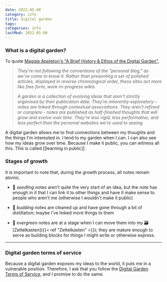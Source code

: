 ```yaml
---
date: 2022-05-08
category: info
title: digital garden
tags:
categories: info
lastMod: 2022-05-08
---
```

### What is a digital garden?

To quote [Maggie Appleton's "A Brief History & Ethos of the Digital Garden"](https://maggieappleton.com/garden-history),

> *They're not following the conventions of the "personal blog," as we've come to know it. Rather than presenting a set of polished articles, displayed in reverse chronological order, these sites act more like free form, work-in-progress wikis.*
> 
> *A garden is a collection of evolving ideas that aren't strictly organised by their publication date. They're inherently exploratory – notes are linked through contextual associations. They aren't refined or complete - notes are published as half-finished thoughts that will grow and evolve over time. They're less rigid, less performative, and less perfect than the personal websites we're used to seeing.*

A digital garden allows me to find connections between my thoughts and the things I'm interested in. I tend to my garden when I can. I can also see how my ideas grow over time. Because I make it public, you can witness all this. This is called [[learning in public]].

### Stages of growth

It is important to note that, during the growth process, all notes remain atomic.

- 🌱 *seedling* notes aren't quite the very start of an idea, but the note has enough in it that I can link it to other things and have it make sense to people who aren't me (otherwise I wouldn't make it public)

- 🌿 *budding* notes are cleaned up and have gone through a bit of distillation; maybe I've linked more things to them

- 🌳 *evergreen* notes are at a stage when I can move them into my 🗃 [Zettelkasten]({{< ref "Zettelkasten" >}}); they are mature enough to serve as building blocks for things I might write or otherwise express.

-----

### Digital garden terms of service

Because a digital garden exposes my ideas to the world, it puts me in a vulnerable position. Therefore, I ask that you follow the [Digital Garden Terms of Service](https://www.swyx.io/digital-garden-tos), and I promise to do the same.
